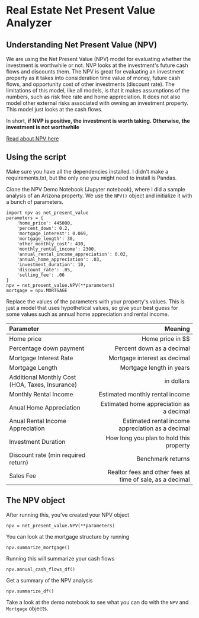 # Real Estate Net Present Value Analyzer
## Understanding Net Present Value (NPV)

We are using the Net Present Value (NPV) model for evaluating whether the investment is worthwhile or not. NVP looks at the investment's future cash flows and discounts them. The NPV is great for evaluating an investment property as it takes into consideration time value of money, future cash flows, and opportunity cost of other investments (discount rate). The limitations of this model, like all models, is that it makes assumptions of the numbers, such as risk free rate and home appreciation. It does not also model other external risks associated with owning an investment property. This model just looks at the cash flows. 

In short, **if NVP is positive, the investment is worth taking. Otherwise, the investment is not worthwhile**

[Read about NPV here](https://www.investopedia.com/terms/n/npv.asp#:~:text=Net%20present%20value%20(NPV)%20is,a%20projected%20investment%20or%20project.)

## Using the script 
Make sure you have all the dependencies installed. I didn't make a requirements.txt, but the only one you might need to install is Pandas. 

Clone the NPV Demo Notebook (Jupyter notebook), where I did a sample analysis of an Arizona property. We use the `NPV()` object and initialize it with a bunch of parameters.

```
import npv as net_present_value
parameters = {
    'home_price': 445000, 
    'percent_down': 0.2, 
    'mortgage_interest': 0.069, 
    'mortgage_length': 30, 
    'other_monthly_cost': 430,
    'monthly_rental_income': 2300, 
    'annual_rental_income_appreciation': 0.02, 
    'annual_home_appreciation': .03, 
    'investment_duration': 10, 
    'discount_rate': .05,
    'selling_fee': .06
}
npv = net_present_value.NPV(**parameters)
mortgage = npv.MORTGAGE
```

Replace the values of the parameters with your property's values. This is just a model that uses hypothetical values, so give your best guess for some values such as annual home appreciation and rental income. 

| Parameter                   |  Meaning |
| :----------------      | ------: |
| Home price              |   Home price in $$ |  
| Percentage down payment |   Percent down as a decimal |
| Mortgage Interest Rate       |  Mortgage interest as decimal |
| Mortgage Length           |  Mortgage length in years  |
| Additional Monthly Cost (HOA, Taxes, Insurance) | in dollars |
| Monthly Rental Income   |  Estimated monthly rental income |
| Anual Home Appreciation        |  Estimated home appreciation as a decimal |
| Anual Rental Income Appreciation |  Estimated rental income appreciation as a decimal|
| Investment Duration              |  How long you plan to hold this property |
| Discount rate (min required return)    | Benchmark returns |
| Sales Fee          |  Realtor fees and other fees at time of sale, as a decimal |


## The NPV object
After running this, you've created your NPV object 
```
npv = net_present_value.NPV(**parameters)
```

You can look at the mortgage structure by running 
```
npv.summarize_mortgage()
```

Running this will summarize your cash flows
```
npv.annual_cash_flows_df()
```

Get a summary of the NPV analysis
```
npv.summarize_df()
```

Take a look at the demo notebook to see what you can do with the `NPV` and `Mortgage` objects. 